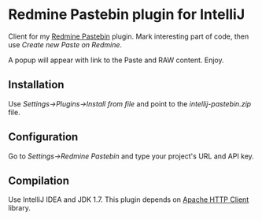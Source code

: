 Redmine Pastebin plugin for IntelliJ
=========================

Client for my [Redmine Pastebin](https://github.com/er1z/redmine_pastebin) plugin. Mark interesting part of code, then use _Create new Paste on Redmine_.

A popup will appear with link to the Paste and RAW content. Enjoy.

## Installation

Use _Settings->Plugins->Install from file_ and point to the _intellij-pastebin.zip_ file.

## Configuration

Go to _Settings->Redmine Pastebin_ and type your project's URL and API key.

## Compilation

Use IntelliJ IDEA and JDK 1.7. This plugin depends on [Apache HTTP Client](http://hc.apache.org/httpclient-3.x/) library.
